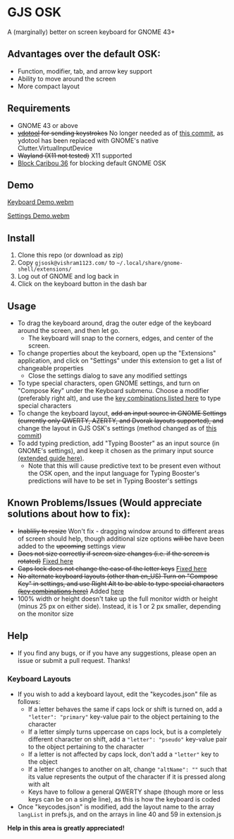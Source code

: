 # GJS OSK
A (marginally) better on screen keyboard for GNOME 43+
## Advantages over the default OSK:
-	Function, modifier, tab, and arrow key support
-	Ability to move around the screen
-	More compact layout
## Requirements
- GNOME 43 or above
- ~~[ydotool](https://github.com/ReimuNotMoe/ydotool) for sending keystrokes~~ No longer needed as of [this commit](https://github.com/Vishram1123/gjs-osk/commit/70cee7cf966539e5514b946b5cf2ac747befeb75), as ydotool has been replaced with GNOME's native Clutter.VirtualInputDevice
- ~~Wayland (X11 not tested)~~ X11 supported
- [Block Caribou 36](https://extensions.gnome.org/extension/3222/block-caribou-36/) for blocking default GNOME OSK
## Demo
[Keyboard Demo.webm](https://user-images.githubusercontent.com/64966832/210458851-1b91adba-f6e4-4d40-b0d5-dba2c46cc354.webm)

[Settings Demo.webm](https://user-images.githubusercontent.com/64966832/210458854-eb458311-3d3f-4edb-93df-f5b8334d4cbc.webm)

## Install
1. Clone this repo (or download as zip)
2. Copy `gjsosk@vishram1123.com/` to `~/.local/share/gnome-shell/extensions/`
3. Log out of GNOME and log back in
4. Click on the keyboard button in the dash bar
## Usage
- To drag the keyboard around, drag the outer edge of the keyboard around the screen, and then let go.
  - The keyboard will snap to the corners, edges, and center of the screen.
- To change properties about the keyboard, open up the "Extensions" application, and click on "Settings" under this extension to get a list of changeable properties
  - Close the settings dialog to save any modified settings
- To type special characters, open GNOME settings, and turn on "Compose Key" under the Keyboard submenu. Choose a modifier (preferably right alt), and use the [key combinations listed here](https://en.wikipedia.org/wiki/Compose_key#Common_compose_combinations) to type special characters
- To change the keyboard layout, ~~add an input source in GNOME Settings (currently only QWERTY, AZERTY, and Dvorak layouts supported), and~~ change the layout in GJS OSK's settings (method changed as of [this commit](https://github.com/Vishram1123/gjs-osk/commit/6c0058f25713fc02a55b1381660ba7c5ac52b6b7))
- To add typing prediction, add "Typing Booster" as an input source (in GNOME's settings), and keep it chosen as the primary input source [(extended guide here)](https://mike-fabian.github.io/ibus-typing-booster/docs/user/).
  - Note that this will cause predictive text to be present even without the OSK open, and the input language for Typing Booster's predictions will have to be set in Typing Booster's settings 
## Known Problems/Issues (Would appreciate solutions about how to fix):
- ~~Inabliliy to resize~~ Won't fix - dragging window around to different areas of screen should help, though additional size options ~~will be~~ have been added to the ~~upcoming~~ settings view
- ~~Does not size correctly if screen size changes (i.e. if the screen is rotated)~~ [Fixed here](https://github.com/Vishram1123/gjs-osk/commit/bfe9a201dada51fd793cd994b74f290e0b18651a)
- ~~Caps lock does not change the case of the letter keys~~ [Fixed here](https://github.com/Vishram1123/gjs-osk/commit/9f425279c603d2206596e580424b12a6e212c179)
- ~~No alternate keyboard layouts (other than en_US) Turn on "Compose Key" in settings, and use Right Alt to be able to type special characters [(key combinations here)](https://en.wikipedia.org/wiki/Compose_key#Common_compose_combinations)~~ Added [here](https://github.com/Vishram1123/gjs-osk/commit/98adbd069726f45a495713227deaeba83158064a)
- 100% width or height doesn't take up the full monitor width or height (minus 25 px on either side). Instead, it is 1 or 2 px smaller, depending on the monitor size
## Help
- If you find any bugs, or if you have any suggestions, please open an issue or submit a pull request. Thanks!
### Keyboard Layouts
- If you wish to add a keyboard layout, edit the "keycodes.json" file as follows: 
  - If a letter behaves the same if caps lock or shift is turned on, add a `"letter": "primary"` key-value pair to the object pertaining to the character
  - If a letter simply turns uppercase on caps lock, but is a completely different character on shift, add a `"letter": "pseudo"` key-value pair to the object pertaining to the character
  - If a letter is not affected by caps lock, don't add a `"letter"` key to the object
  - If a letter changes to another on alt, change `"altName": ""` such that its value represents the output of the character if it is pressed along with alt
  - Keys have to follow a general QWERTY shape (though more or less keys can be on a single line), as this is how the keyboard is coded
- Once "keycodes.json" is modified, add the layout name to the array `langList` in prefs.js, and on the arrays in line 40 and 59 in extension.js

**Help in this area is greatly appreciated!**
